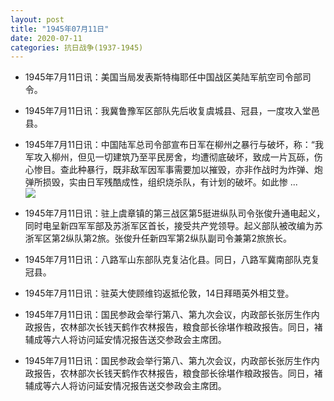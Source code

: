 ```yaml
---
layout: post
title: "1945年07月11日"
date: 2020-07-11
categories: 抗日战争(1937-1945)
---
```


<meta name="referrer" content="no-referrer" />

- 1945年7月11日讯：美国当局发表斯特梅耶任中国战区美陆军航空司令部司令。 

- 1945年7月11日讯：我冀鲁豫军区部队先后收复虞城县、冠县，一度攻入堂邑县。 

- 1945年7月11日讯：中国陆军总司令部宣布日军在柳州之暴行与破坏，称：“我军攻入柳州，但见一切建筑乃至平民房舍，均遭彻底破坏，致成一片瓦砾，伤心惨目。查此种暴行，既非敌军因军事需要加以摧毁，亦非作战时为炸弹、炮弹所损毁，实由日军残酷成性，组织烧杀队，有计划的破坏。如此惨 ... <br/><img src="https://wx2.sinaimg.cn/large/aca367d8ly1ggn6rsipeej20c80900sr.jpg" />

- 1945年7月11日讯：驻上虞章镇的第三战区第5挺进纵队司令张俊升通电起义，同时电呈新四军军部及苏浙军区首长，接受共产党领导。起义部队被改编为苏浙军区第2纵队第2旅。张俊升任新四军第2纵队副司令兼第2旅旅长。 

- 1945年7月11日讯：八路军山东部队克复沾化县。同日，八路军冀南部队克复冠县。 

- 1945年7月11日讯：驻英大使顾维钧返抵伦敦，14日拜晤英外相艾登。 

- 1945年7月11日讯：国民参政会举行第八、第九次会议，内政部长张厉生作内政报告，农林部次长钱天鹤作农林报告，粮食部长徐堪作粮政报告。同日，褚辅成等六人将访问延安情况报告送交参政会主席团。 

- 1945年7月11日讯：国民参政会举行第八、第九次会议，内政部长张厉生作内政报告，农林部次长钱天鹤作农林报告，粮食部长徐堪作粮政报告。同日，褚辅成等六人将访问延安情况报告送交参政会主席团。 


